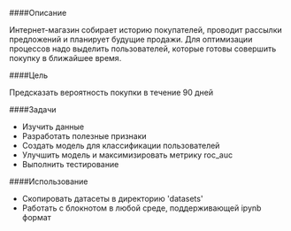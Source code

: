 ####Описание

Интернет-магазин собирает историю покупателей, проводит рассылки предложений и
планирует будущие продажи. Для оптимизации процессов надо выделить пользователей,
которые готовы совершить покупку в ближайшее время.

####Цель

Предсказать вероятность покупки в течение 90 дней

####Задачи
- Изучить данные
- Разработать полезные признаки
- Создать модель для классификации пользователей
- Улучшить модель и максимизировать метрику roc_auc
- Выполнить тестирование

####Использование
- Скопировать датасеты в директорию 'datasets'
- Работать с блокнотом в любой среде, поддерживающей ipynb формат
